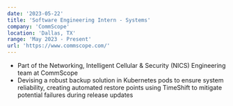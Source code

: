 ```yaml
---
date: '2023-05-22'
title: 'Software Engineering Intern - Systems'
company: 'CommScope'
location: 'Dallas, TX'
range: 'May 2023 - Present'
url: 'https://www.commscope.com/'
---
```


- Part of the Networking, Intelligent Cellular & Security (NICS) Engineering team at CommScope
- Devising a robust backup solution in Kubernetes pods to ensure system reliability, creating automated restore points using TimeShift to mitigate potential failures during release updates
